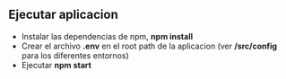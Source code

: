 ## Ejecutar aplicacion

- Instalar las dependencias de npm, **npm install**
- Crear el archivo **.env** en el root path de la aplicacion (ver **/src/config** para los diferentes entornos)
- Ejecutar **npm start**